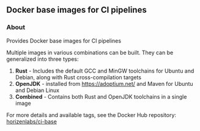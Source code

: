 ## Docker base images for CI pipelines

### About
Provides Docker base images for CI pipelines

Multiple images in various combinations can be built. They can be generalized into three types:
1. **Rust** - Includes the default GCC and MinGW toolchains for Ubuntu and Debian, along with Rust cross-compilation targets
2. **OpenJDK** - installed from https://adoptium.net/ and Maven for Ubuntu and Debian Linux
3. **Combined** - Contains both Rust and OpenJDK toolchains in a single image

For more details and available tags, see the Docker Hub repository: [horizenlabs/ci-base](https://hub.docker.com/r/horizenlabs/ci-base)